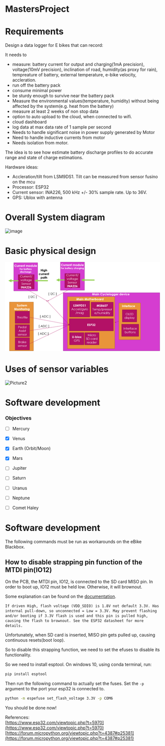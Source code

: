 # MastersProject
 
# Requirements
Design a data logger for E bikes that can record:


It needs to 
* measure: battery current for output and charging(1mA precision), voltage(10mV precision), inclination of road, humidity(as proxy for rain), tempreature of battery, external temperature, e-bike velocity, accleration.
* run off the battery pack
* consume minimal power
* be sturdy enough to survive near the battery pack
* Measure the environmental values(temperature, humidity) without being affected by the system(e.g. heat from the battery)
* measure at least 2 weeks of non stop data
* option to auto upload to the cloud, when connected to wifi.
* cloud dashboard
* log data at max data rate of 1 sample per second
* Needs to handle significant noise in power supply generated by Motor
* Need to handle inductive currents from motor
* Needs isolation from motor.


The idea is to see how estimate battery discharge profiles to do accurate range and state of charge estimations.



Hardware ideas:
* Accleration/tilt from LSM9DS1. Tilt can be measured from sensor fusino on the mcu
* Processor: ESP32
* Current sensor: INA226, 500 kHz +/- 30% sample rate. Up to 36V.
* GPS: Ublox with antenna


# Overall System diagram
![image](https://user-images.githubusercontent.com/26815217/105333825-1219bf80-5bce-11eb-83dc-ac001538fb16.png)

# Basic physical design
![image](https://github.com/MedadRufus/MastersProject/blob/main/Bike%20logger/Images/system_diagram.png)

# Uses of sensor variables

![Picture2](https://user-images.githubusercontent.com/26815217/105344719-3760fa80-5bdb-11eb-9e97-bf75274aea7c.png)

# Software development

### Objectives

- [ ] Mercury
- [x] Venus
- [x] Earth (Orbit/Moon)
- [x] Mars
- [ ] Jupiter
- [ ] Saturn
- [ ] Uranus
- [ ] Neptune
- [ ] Comet Haley


# Software development

The following commands must be run as workarounds on the eBike Blackbox.

## How to disable strapping pin function of the MTDI pin(IO12)

On the PCB, the MTDI pin, IO12, is connected to the SD card MISO pin. In order to boot up, IO12 must be held low. Otherwise, it will brownout. 

Some explanation can be found on the [documentation](https://github.com/espressif/esptool/wiki/ESP32-Boot-Mode-Selection#other-pins).
```
If driven High, flash voltage (VDD_SDIO) is 1.8V not default 3.3V. Has internal pull-down, so unconnected = Low = 3.3V. May prevent flashing and/or booting if 3.3V flash is used and this pin is pulled high, causing the flash to brownout. See the ESP32 datasheet for more details.
```

Unfortunately, when SD card is inserted, MISO pin gets pulled up, causing continuous resets(boot loop).

So to disable this strapping function, we need to set the efuses to disable its functionality. 

So we need to install esptool. On windows 10, using conda terminal, run:
```bash
pip install esptool
```
Then run the following command to actually set the fuses. Set the `-p` argument to the port your esp32 is connected to.
```bash
python -m espefuse set_flash_voltage 3.3V -p COM6
```

You should be done now!


References:  
[https://www.esp32.com/viewtopic.php?t=5970](https://www.esp32.com/viewtopic.php?t=5970)  
[https://forum.micropython.org/viewtopic.php?t=4387#p25381](https://forum.micropython.org/viewtopic.php?t=4387#p25381)  



